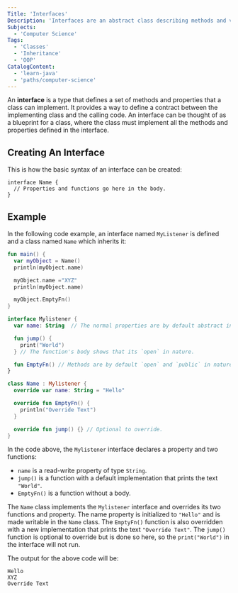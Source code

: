 ```yaml
---
Title: 'Interfaces'
Description: 'Interfaces are an abstract class describing methods and variables that should exist in any class that implements the interface.'
Subjects:
  - 'Computer Science'
Tags:
  - 'Classes'
  - 'Inheritance'
  - 'OOP'
CatalogContent:
  - 'learn-java'
  - 'paths/computer-science'
---
```


An **interface** is a type that defines a set of methods and properties that a class can implement. It provides a way to define a contract between the implementing class and the calling code. An interface can be thought of as a blueprint for a class, where the class must implement all the methods and properties defined in the interface.

## Creating An Interface

This is how the basic syntax of an interface can be created:

```pseudo
interface Name {
  // Properties and functions go here in the body.
}
```

## Example

In the following code example, an interface named `MyListener` is defined and a class named `Name` which inherits it:

```kotlin
fun main() {
  var myObject = Name()
  println(myObject.name)

  myObject.name ="XYZ"
  println(myObject.name)

  myObject.EmptyFn()
}

interface Mylistener {
  var name: String  // The normal properties are by default abstract in nature it cannot be given a body.

  fun jump() {
    print("World")
  } // The function's body shows that its `open` in nature.

  fun EmptyFn() // Methods are by default `open` and `public` in nature so it can give the body for the function or call it in other class and override it.
}

class Name : Mylistener {
  override var name: String = "Hello"

  override fun EmptyFn() {
    println("Override Text")
  }

  override fun jump() {} // Optional to override.
}
```

In the code above, the `Mylistener` interface declares a property and two functions:

- `name` is a read-write property of type `String`.
- `jump()` is a function with a default implementation that prints the text `"World"`.
- `EmptyFn()` is a function without a body.

The `Name` class implements the `Mylistener` interface and overrides its two functions and property. The name property is initialized to `"Hello"` and is made writable in the `Name` class. The `EmptyFn()` function is also overridden with a new implementation that prints the text `"Override Text"`. The `jump()` function is optional to override but is done so here, so the `print("World")` in the interface will not run.

The output for the above code will be:

```shell
Hello
XYZ
Override Text
```
